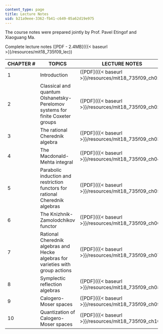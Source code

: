 ```yaml
---
content_type: page
title: Lecture Notes
uid: b21a9eee-3362-fb41-c649-05a62d19e975
---
```


The course notes were prepared jointly by Prof. Pavel Etingof and Xiaoguang Ma.

Complete lecture notes ([PDF - 2.4MB]({{< baseurl >}}/resources/mit18_735f09_lec))

| CHAPTER # | TOPICS | LECTURE NOTES |
| --- | --- | --- |
| 1 | Introduction | ([PDF]({{< baseurl >}}/resources/mit18_735f09_ch01)) |
| 2 | Classical and quantum Olshanetsky-Perelomov systems for finite Coxeter groups | ([PDF]({{< baseurl >}}/resources/mit18_735f09_ch02)) |
| 3 | The rational Cherednik algebra | ([PDF]({{< baseurl >}}/resources/mit18_735f09_ch03)) |
| 4 | The Macdonald-Mehta integral | ([PDF]({{< baseurl >}}/resources/mit18_735f09_ch04)) |
| 5 | Parabolic induction and restriction functors for rational Cherednik algebras | ([PDF]({{< baseurl >}}/resources/mit18_735f09_ch05)) |
| 6 | The Knizhnik-Zamolodchikov functor | ([PDF]({{< baseurl >}}/resources/mit18_735f09_ch06)) |
| 7 | Rational Cherednik algebras and Hecke algebras for varieties with group actions | ([PDF]({{< baseurl >}}/resources/mit18_735f09_ch07)) |
| 8 | Symplectic reflection algebras | ([PDF]({{< baseurl >}}/resources/mit18_735f09_ch08)) |
| 9 | Calogero-Moser spaces | ([PDF]({{< baseurl >}}/resources/mit18_735f09_ch09)) |
| 10 | Quantization of Calogero-Moser spaces | ([PDF]({{< baseurl >}}/resources/mit18_735f09_ch10))